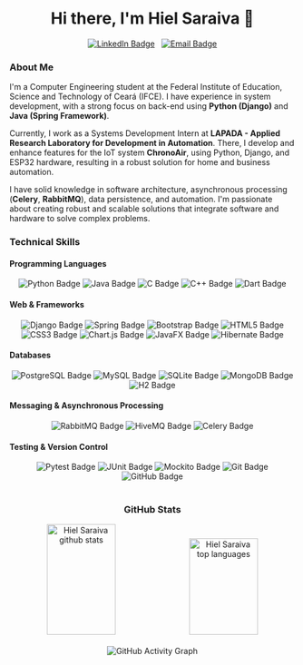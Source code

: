 <h1 align="center">Hi there, I'm Hiel Saraiva 👋</h1>

<p align="center">
  <a href="https://www.linkedin.com/in/hielsaraiva/" target="_blank"><img src="https://img.shields.io/badge/LinkedIn-0077B5?style=for-the-badge&logo=linkedin&logoColor=white" alt="LinkedIn Badge" /></a>
  <a href="mailto:hielsaraiva11.hs@gmail.com"><img src="https://img.shields.io/badge/Gmail-D14836?style=for-the-badge&logo=gmail&logoColor=white" alt="Email Badge" /></a>
</p>

### About Me

I'm a Computer Engineering student at the Federal Institute of Education, Science and Technology of Ceará (IFCE). I have experience in system development, with a strong focus on back-end using **Python (Django)** and **Java (Spring Framework)**.

Currently, I work as a Systems Development Intern at **LAPADA - Applied Research Laboratory for Development in Automation**. There, I develop and enhance features for the IoT system **ChronoAir**, using Python, Django, and ESP32 hardware, resulting in a robust solution for home and business automation.

I have solid knowledge in software architecture, asynchronous processing (**Celery**, **RabbitMQ**), data persistence, and automation. I'm passionate about creating robust and scalable solutions that integrate software and hardware to solve complex problems.

### Technical Skills

#### Programming Languages
<div align="center">
  <img src="https://img.shields.io/badge/Python-3776AB?style=for-the-badge&logo=python&logoColor=white" alt="Python Badge" />
  <img src="https://img.shields.io/badge/Java-ED8B00?style=for-the-badge&logo=openjdk&logoColor=white" alt="Java Badge" />
  <img src="https://img.shields.io/badge/C-00599C?style=for-the-badge&logo=c&logoColor=white" alt="C Badge" />
  <img src="https://img.shields.io/badge/C%2B%2B-00599C?style=for-the-badge&logo=c%2B%2B&logoColor=white" alt="C++ Badge" />
  <img src="https://img.shields.io/badge/Dart-0175C2?style=for-the-badge&logo=dart&logoColor=white" alt="Dart Badge" />
</div>

#### Web & Frameworks
<div align="center">
  <img src="https://img.shields.io/badge/Django-092E20?style=for-the-badge&logo=django&logoColor=white" alt="Django Badge" />
  <img src="https://img.shields.io/badge/Spring-6DB33F?style=for-the-badge&logo=spring&logoColor=white" alt="Spring Badge" />
  <img src="https://img.shields.io/badge/Bootstrap-563D7C?style=for-the-badge&logo=bootstrap&logoColor=white" alt="Bootstrap Badge" />
  <img src="https://img.shields.io/badge/HTML5-E34F26?style=for-the-badge&logo=html5&logoColor=white" alt="HTML5 Badge" />
  <img src="https://img.shields.io/badge/CSS3-1572B6?style=for-the-badge&logo=css3&logoColor=white" alt="CSS3 Badge" />
  <img src="https://img.shields.io/badge/Chart.js-FF6384?style=for-the-badge&logo=chart.js&logoColor=white" alt="Chart.js Badge" />
  <img src="https://img.shields.io/badge/JavaFX-86B520?style=for-the-badge&logo=java&logoColor=white" alt="JavaFX Badge" />
  <img src="https://img.shields.io/badge/Hibernate-59666C?style=for-the-badge&logo=hibernate&logoColor=white" alt="Hibernate Badge" />
</div>

#### Databases
<div align="center">
  <img src="https://img.shields.io/badge/PostgreSQL-316192?style=for-the-badge&logo=postgresql&logoColor=white" alt="PostgreSQL Badge" />
  <img src="https://img.shields.io/badge/MySQL-4479A1?style=for-the-badge&logo=mysql&logoColor=white" alt="MySQL Badge" />
  <img src="https://img.shields.io/badge/SQLite-07405E?style=for-the-badge&logo=sqlite&logoColor=white" alt="SQLite Badge" />
  <img src="https://img.shields.io/badge/MongoDB-47A248?style=for-the-badge&logo=mongodb&logoColor=white" alt="MongoDB Badge" />
  <img src="https://img.shields.io/badge/H2-448202?style=for-the-badge&logo=h2&logoColor=white" alt="H2 Badge" />
</div>

#### Messaging & Asynchronous Processing
<div align="center">
  <img src="https://img.shields.io/badge/RabbitMQ-FF6600?style=for-the-badge&logo=rabbitmq&logoColor=white" alt="RabbitMQ Badge" />
  <img src="https://img.shields.io/badge/HiveMQ-0097FF?style=for-the-badge&logo=hivemq&logoColor=white" alt="HiveMQ Badge" />
  <img src="https://img.shields.io/badge/Celery-37838A?style=for-the-badge&logo=celery&logoColor=white" alt="Celery Badge" />
</div>

#### Testing & Version Control
<div align="center">
  <img src="https://img.shields.io/badge/Pytest-0A9EDC?style=for-the-badge&logo=pytest&logoColor=white" alt="Pytest Badge" />
  <img src="https://img.shields.io/badge/JUnit-25A162?style=for-the-badge&logo=junit5&logoColor=white" alt="JUnit Badge" />
  <img src="https://img.shields.io/badge/Mockito-88C800?style=for-the-badge&logo=java&logoColor=white" alt="Mockito Badge" />
  <img src="https://img.shields.io/badge/Git-F05032?style=for-the-badge&logo=git&logoColor=white" alt="Git Badge" />
  <img src="https://img.shields.io/badge/GitHub-100000?style=for-the-badge&logo=github&logoColor=white" alt="GitHub Badge" />
</div>

<br>

<div align="center">
  <h3>GitHub Stats</h3>
  <img width="49%" height="195px" src="https://github-readme-stats.vercel.app/api?username=HielSaraiva&show_icons=true&count_private=true&hide_border=false&title_color=00c476&icon_color=0a56fa&text_color=c9d1d9&bg_color=141624" alt="Hiel Saraiva github stats" />
  <img width="49%" height="170px" src="https://github-readme-stats.vercel.app/api/top-langs/?username=HielSaraiva&layout=compact&hide_border=false&title_color=00c476&text_color=FFFFFF&bg_color=141624" alt="Hiel Saraiva top languages" />
  <br/>
  <br/>
  <img src="https://github-readme-activity-graph.vercel.app/graph?username=HielSaraiva&bg_color=0d1117&color=ffffff&line=0033FF&point=ffffff&area=true&hide_border=true" alt="GitHub Activity Graph" />
</div>
